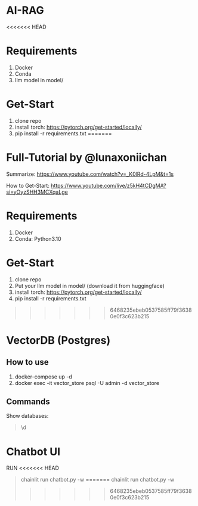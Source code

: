 # AI-RAG

<<<<<<< HEAD
# Requirements
1) Docker
2) Conda
3) llm model in model/

# Get-Start
1) clone repo
2) install torch: https://pytorch.org/get-started/locally/
3) pip install -r requirements.txt
=======
# Full-Tutorial by @lunaxoniichan
Summarize: https://www.youtube.com/watch?v=_K0lRd-4LpM&t=1s

How to Get-Start: https://www.youtube.com/live/z5kH4tCDgMA?si=yOyzSHH3MCXqaLge

# Requirements
1) Docker
2) Conda: Python3.10

# Get-Start
1) clone repo
2) Put your llm model in model/ (download it from huggingface)
3) install torch: https://pytorch.org/get-started/locally/
4) pip install -r requirements.txt
>>>>>>> 6468235ebeb0537585ff79f36380e0f3c623b215

# VectorDB (Postgres)
## How to use
1) docker-compose up -d
2) docker exec -it vector_store psql -U admin -d vector_store

## Commands
Show databases: 
> \d

# Chatbot UI
RUN
<<<<<<< HEAD
> chainlit run chatbot.py -w
=======
> chainlit run chatbot.py -w
>>>>>>> 6468235ebeb0537585ff79f36380e0f3c623b215
